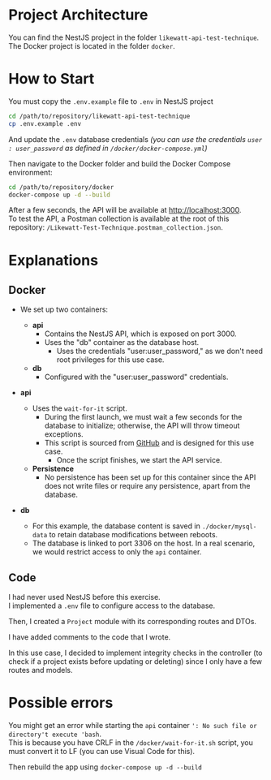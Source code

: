 # Project Architecture

You can find the NestJS project in the folder `likewatt-api-test-technique`.  
The Docker project is located in the folder `docker`.

# How to Start

You must copy the `.env.example` file to `.env` in NestJS project
```bash
cd /path/to/repository/likewatt-api-test-technique
cp .env.example .env
```
And update the `.env` database credentials *(you can use the credentials `user : user_password` as defined in `/docker/docker-compose.yml`)*

Then navigate to the Docker folder and build the Docker Compose environment:
```bash
cd /path/to/repository/docker
docker-compose up -d --build
```

After a few seconds, the API will be available at [http://localhost:3000](http://localhost:3000).  
To test the API, a Postman collection is available at the root of this repository: `/Likewatt-Test-Technique.postman_collection.json`.

# Explanations

## Docker

- We set up two containers:
  - **api**
    - Contains the NestJS API, which is exposed on port 3000.
    - Uses the "db" container as the database host.
      - Uses the credentials "user:user_password," as we don't need root privileges for this use case.
  - **db**
    - Configured with the "user:user_password" credentials.
  
- **api**
  - Uses the `wait-for-it` script.
    - During the first launch, we must wait a few seconds for the database to initialize; otherwise, the API will throw timeout exceptions.
    - This script is sourced from [GitHub](https://github.com/vishnubob/wait-for-it) and is designed for this use case.
      - Once the script finishes, we start the API service.
  - **Persistence**
    - No persistence has been set up for this container since the API does not write files or require any persistence, apart from the database.

- **db**
  - For this example, the database content is saved in `./docker/mysql-data` to retain database modifications between reboots.
  - The database is linked to port 3306 on the host. In a real scenario, we would restrict access to only the `api` container.

## Code

I had never used NestJS before this exercise.  
I implemented a `.env` file to configure access to the database.

Then, I created a `Project` module with its corresponding routes and DTOs.

I have added comments to the code that I wrote.

In this use case, I decided to implement integrity checks in the controller (to check if a project exists before updating or deleting) since I only have a few routes and models.


# Possible errors

You might get an error while starting the `api` container `': No such file or directory't execute 'bash`.  
This is because you have CRLF in the `/docker/wait-for-it.sh` script, you must convert it to LF (you can use Visual Code for this).

Then rebuild the app using `docker-compose up -d --build`